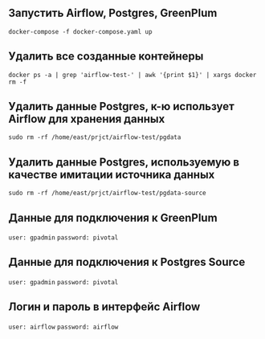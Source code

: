 ## Запустить Airflow, Postgres, GreenPlum
`docker-compose -f docker-compose.yaml up`

## Удалить все созданные контейнеры
`docker ps -a | grep 'airflow-test-' | awk '{print $1}' | xargs docker rm -f`

## Удалить данные Postgres, к-ю использует Airflow для хранения данных
`sudo rm -rf /home/east/prjct/airflow-test/pgdata`

## Удалить данные Postgres, используемую в качестве имитации источника данных
`sudo rm -rf /home/east/prjct/airflow-test/pgdata-source`

## Данные для подключения к GreenPlum
`user: gpadmin`
`password: pivotal`

## Данные для подключения к Postgres Source
`user: gpadmin`
`password: pivotal`

## Логин и пароль в интерфейс Airflow
`user: airflow`
`password: airflow`

